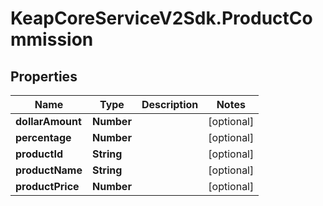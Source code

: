 # KeapCoreServiceV2Sdk.ProductCommission

## Properties

Name | Type | Description | Notes
------------ | ------------- | ------------- | -------------
**dollarAmount** | **Number** |  | [optional] 
**percentage** | **Number** |  | [optional] 
**productId** | **String** |  | [optional] 
**productName** | **String** |  | [optional] 
**productPrice** | **Number** |  | [optional] 


